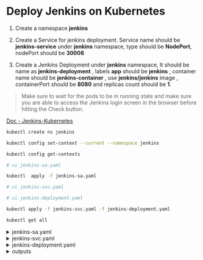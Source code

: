# Deploy Jenkins on Kubernetes

1. Create a namespace **jenkins**

2. Create a Service for jenkins deployment. Service name should be **jenkins-service** under **jenkins** namespace, type should be **NodePort**, nodePort should be **30008**

3. Create a Jenkins Deployment under **jenkins** namespace, It should be name as **jenkins-deployment** , labels **app** should be **jenkins** , container name should be **jenkins-container** , use **jenkins/jenkins** image , containerPort should be **8080** and replicas count should be **1**.

> Make sure to wait for the pods to be in running state and make sure you are able to access the Jenkins login screen in the browser before hitting the Check button.

[Doc - Jenkins-Kubernetes](https://www.jenkins.io/doc/book/installing/kubernetes/)

```bash
kubectl create ns jenkins

kubectl config set-context --current --namespace jenkins

kubectl config get-contexts

# vi jenkins-sa.yaml

kubectl  apply -f jenkins-sa.yaml

# vi jenkins-svc.yaml

# vi jenkins-deployment.yaml

kubectl apply -f jenkins-svc.yaml -f jenkins-deployment.yaml

kubectl get all
```
  <details>
  <summary>jenkins-sa.yaml</summary>
        
  ```yaml
  ---
  apiVersion: rbac.authorization.k8s.io/v1
  kind: ClusterRole
  metadata:
    name: jenkins-admin
  rules:
    - apiGroups: [""]
      resources: ["*"]
      verbs: ["*"]
  ---
  apiVersion: v1
  kind: ServiceAccount
  metadata:
    name: jenkins-admin
    namespace: jenkins
  ---
  apiVersion: rbac.authorization.k8s.io/v1
  kind: ClusterRoleBinding
  metadata:
    name: jenkins-admin
  roleRef:
    apiGroup: rbac.authorization.k8s.io
    kind: ClusterRole
    name: jenkins-admin
  subjects:
  - kind: ServiceAccount
    name: jenkins-admin
    namespace: jenkins
  ```
  </details>

  <details>
  <summary>jenkins-svc.yaml</summary>
        
  ```yaml
  apiVersion: v1
  kind: Service
  metadata:
    name: jenkins-service
    namespace: jenkins
  spec:
    selector:
      app: jenkins
    type: NodePort
    ports:
      - port: 8080
        targetPort: 8080
        nodePort: 30008
  ```
  </details>

  <details>
  <summary>jenkins-deployment.yaml</summary>
        
  ```yaml
  apiVersion: apps/v1
  kind: Deployment
  metadata:
    name: jenkins-deployment
    namespace: jenkins
  spec:
    replicas: 1
    selector:
      matchLabels:
        app: jenkins
    strategy:
      type: Recreate
    template:
      metadata:
        labels:
          app: jenkins
      spec:
        serviceAccountName: jenkins-admin
        containers:
          - name: jenkins-container
            image: jenkins/jenkins
            imagePullPolicy: Always
            ports:
              - name: httpport
                containerPort: 8080
              - name: jnlpport
                containerPort: 50000
            livenessProbe:
              httpGet:
                path: "/login"
                port: 8080
              initialDelaySeconds: 90
              periodSeconds: 10
              timeoutSeconds: 5
              failureThreshold: 5
            readinessProbe:
              httpGet:
                path: "/login"
                port: 8080
              initialDelaySeconds: 60
              periodSeconds: 10
              timeoutSeconds: 5
              failureThreshold: 3
            volumeMounts:
              - name: jenkins-data
                mountPath: /var/jenkins_home
        volumes:
          - name: jenkins-data
            emptyDir: {}
  ```
  </details>

  <details>
  <summary>outputs</summary>

  #### kubectl create ns jenkins
    namespace/jenkins created

  #### kubectl config set-context --current --namespace jenkins
    Context "kind-kodekloud" modified.
  
  #### kubectl config get-contexts
    CURRENT   NAME             CLUSTER          AUTHINFO         NAMESPACE
    *         kind-kodekloud   kind-kodekloud   kind-kodekloud   jenkins

  #### kubectl  apply -f jenkins-sa.yaml
    clusterrole.rbac.authorization.k8s.io/jenkins-admin created
    serviceaccount/jenkins-admin created
    clusterrolebinding.rbac.authorization.k8s.io/jenkins-admin created

  #### kubectl apply -f jenkins-svc.yaml -f jenkins-deployment.yaml
    service/jenkins-service created
    deployment.apps/jenkins-deployment created

  #### kubectl get all
    NAME                                      READY   STATUS    RESTARTS   AGE
    pod/jenkins-deployment-6fdb466b7b-8t7xk   1/1     Running   0          95s

    NAME                      TYPE       CLUSTER-IP     EXTERNAL-IP   PORT(S)          AGE
    service/jenkins-service   NodePort   10.96.34.254   <none>        8080:30008/TCP   95s

    NAME                                 READY   UP-TO-DATE   AVAILABLE   AGE
    deployment.apps/jenkins-deployment   1/1     1            1           95s

    NAME                                            DESIRED   CURRENT   READY   AGE
    replicaset.apps/jenkins-deployment-6fdb466b7b   1         1         1       95s
  </details>
